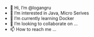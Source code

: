 - 👋 Hi, I’m @logangru
- 👀 I’m interested in Java, Micro Serives
- 🌱 I’m currently learning Docker
- 💞️ I’m looking to collaborate on ...
- 📫 How to reach me ...

<!---
logangru/logangru is a ✨ special ✨ repository because its `README.md` (this file) appears on your GitHub profile.
You can click the Preview link to take a look at your changes.
--->
